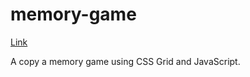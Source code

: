 # memory-game

[Link](https://serhii12.github.io/memory-game/)

A copy a memory game using CSS Grid and JavaScript.

